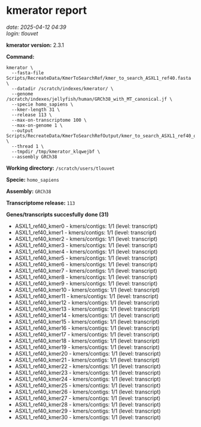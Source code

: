 # kmerator report
*date: 2025-04-12 04:39*  
*login: tlouvet*

**kmerator version:** 2.3.1

**Command:**

```
kmerator \
  --fasta-file Scripts/RecreateData/KmerToSearchRef/kmer_to_search_ASXL1_ref40.fasta \
  --datadir /scratch/indexes/kmerator/ \
  --genome /scratch/indexes/jellyfish/human/GRCh38_with_MT_canonical.jf \
  --specie homo_sapiens \
  --kmer-length 31 \
  --release 113 \
  --max-on-transcriptome 100 \
  --max-on-genome 1 \
  --output Scripts/RecreateData/KmerToSearchRefOutput/kmer_to_search_ASXL1_ref40_output \
  --thread 1 \
  --tmpdir /tmp/kmerator_klqwejbf \
  --assembly GRCh38
```

**Working directory:** `/scratch/users/tlouvet`

**Specie:** `homo_sapiens`

**Assembly:** `GRCh38`

**Transcriptome release:** `113`

**Genes/transcripts succesfully done (31)**

- ASXL1_ref40_kmer0 - kmers/contigs: 1/1 (level: transcript)
- ASXL1_ref40_kmer1 - kmers/contigs: 1/1 (level: transcript)
- ASXL1_ref40_kmer2 - kmers/contigs: 1/1 (level: transcript)
- ASXL1_ref40_kmer3 - kmers/contigs: 1/1 (level: transcript)
- ASXL1_ref40_kmer4 - kmers/contigs: 1/1 (level: transcript)
- ASXL1_ref40_kmer5 - kmers/contigs: 1/1 (level: transcript)
- ASXL1_ref40_kmer6 - kmers/contigs: 1/1 (level: transcript)
- ASXL1_ref40_kmer7 - kmers/contigs: 1/1 (level: transcript)
- ASXL1_ref40_kmer8 - kmers/contigs: 1/1 (level: transcript)
- ASXL1_ref40_kmer9 - kmers/contigs: 1/1 (level: transcript)
- ASXL1_ref40_kmer10 - kmers/contigs: 1/1 (level: transcript)
- ASXL1_ref40_kmer11 - kmers/contigs: 1/1 (level: transcript)
- ASXL1_ref40_kmer12 - kmers/contigs: 1/1 (level: transcript)
- ASXL1_ref40_kmer13 - kmers/contigs: 1/1 (level: transcript)
- ASXL1_ref40_kmer14 - kmers/contigs: 1/1 (level: transcript)
- ASXL1_ref40_kmer15 - kmers/contigs: 1/1 (level: transcript)
- ASXL1_ref40_kmer16 - kmers/contigs: 1/1 (level: transcript)
- ASXL1_ref40_kmer17 - kmers/contigs: 1/1 (level: transcript)
- ASXL1_ref40_kmer18 - kmers/contigs: 1/1 (level: transcript)
- ASXL1_ref40_kmer19 - kmers/contigs: 1/1 (level: transcript)
- ASXL1_ref40_kmer20 - kmers/contigs: 1/1 (level: transcript)
- ASXL1_ref40_kmer21 - kmers/contigs: 1/1 (level: transcript)
- ASXL1_ref40_kmer22 - kmers/contigs: 1/1 (level: transcript)
- ASXL1_ref40_kmer23 - kmers/contigs: 1/1 (level: transcript)
- ASXL1_ref40_kmer24 - kmers/contigs: 1/1 (level: transcript)
- ASXL1_ref40_kmer25 - kmers/contigs: 1/1 (level: transcript)
- ASXL1_ref40_kmer26 - kmers/contigs: 1/1 (level: transcript)
- ASXL1_ref40_kmer27 - kmers/contigs: 1/1 (level: transcript)
- ASXL1_ref40_kmer28 - kmers/contigs: 1/1 (level: transcript)
- ASXL1_ref40_kmer29 - kmers/contigs: 1/1 (level: transcript)
- ASXL1_ref40_kmer30 - kmers/contigs: 1/1 (level: transcript)
